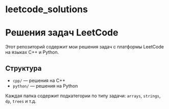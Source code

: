 # leetcode_solutions
# Решения задач LeetCode

Этот репозиторий содержит мои решения задач с платформы LeetCode на языках C++ и Python.

## Структура

- `cpp/` — решения на C++
- `python/` — решения на Python

Каждая папка содержит подкатегории по типу задачи: `arrays`, `strings`, `dp`, `trees` и т.д.
